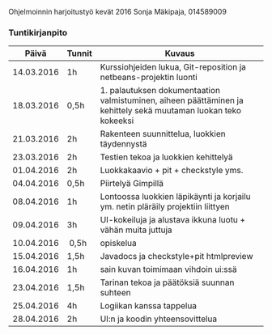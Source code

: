 Ohjelmoinnin harjoitustyö kevät 2016
Sonja Mäkipaja, 014589009

### Tuntikirjanpito
Päivä | Tunnit | Kuvaus
--------------- | ----- | ------
14.03.2016 | 1h | Kurssiohjeiden lukua, Git-reposition ja netbeans-projektin luonti
18.03.2016 | 0,5h | 1. palautuksen dokumentaation valmistuminen, aiheen päättäminen ja kehittely sekä muutaman luokan teko kokeeksi
21.03.2016 | 2h | Rakenteen suunnittelua, luokkien täydennystä
23.03.2016 | 2h | Testien tekoa ja luokkien kehittelyä
01.04.2016 | 2h | Luokkakaavio + pit + checkstyle yms.
04.04.2016 | 0,5h | Piirtelyä Gimpillä
08.04.2016 | 1h | Lontoossa luokkien läpikäynti ja korjailu ym. netin pläräily projektiin liittyen
09.04.2016 | 3h | UI-kokeiluja ja alustava ikkuna luotu + vähän muita juttuja
10.04.2016 | 0,5h | opiskelua
15.04.2016 | 1,5h | Javadocs ja checkstyle+pit htmlpreview
16.04.2016 | 1h | sain kuvan toimimaan vihdoin ui:ssä
23.04.2016 | 1,5h | Tarinan tekoa ja päätöksiä suunnan suhteen
25.04.2016 | 4h | Logiikan kanssa tappelua
28.04.2016 | 2h | UI:n ja koodin yhteensovittelua
